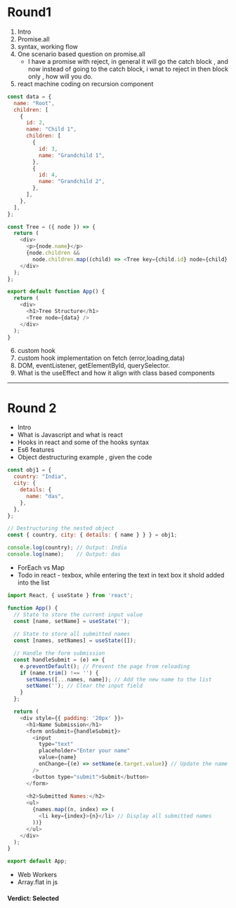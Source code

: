 # Round1

1. Intro
2. Promise.all
3. syntax, working flow
4. One scenario based question on promise.all
   - I have a promise with reject, in general it will go the catch block , and now instead of going to the catch block, i wnat to reject in then block only , how will you do.
5. react machine coding on recursion component

```js
const data = {
  name: "Root",
  children: [
    {
      id: 2,
      name: "Child 1",
      children: [
        {
          id: 3,
          name: "Grandchild 1",
        },
        {
          id: 4,
          name: "Grandchild 2",
        },
      ],
    },
  ],
};

const Tree = ({ node }) => {
  return (
    <div>
      <p>{node.name}</p>
      {node.children &&
        node.children.map((child) => <Tree key={child.id} node={child} />)}
    </div>
  );
};

export default function App() {
  return (
    <div>
      <h1>Tree Structure</h1>
      <Tree node={data} />
    </div>
  );
}
```

6. custom hook
7. custom hook implementation on fetch (error,loading,data)
8. DOM, eventListener, getElementById, querySelector.
9. What is the useEffect and how it align with class based components


-------------------------


# Round 2

- Intro
- What is Javascript and what is react
- Hooks in react and some of the hooks syntax
- Es6 features
- Object destructuring example , given the code

```js
const obj1 = {
  country: "India",
  city: {
    details: {
      name: "das",
    },
  },
};

// Destructuring the nested object
const { country, city: { details: { name } } } = obj1;

console.log(country); // Output: India
console.log(name);    // Output: das

```
- ForEach vs Map
- Todo in react - texbox, while entering the text in text box it shold added into the list

```js
import React, { useState } from 'react';

function App() {
  // State to store the current input value
  const [name, setName] = useState('');
  
  // State to store all submitted names
  const [names, setNames] = useState([]);

  // Handle the form submission
  const handleSubmit = (e) => {
    e.preventDefault(); // Prevent the page from reloading
    if (name.trim() !== '') {
      setNames([...names, name]); // Add the new name to the list
      setName(''); // Clear the input field
    }
  };

  return (
    <div style={{ padding: '20px' }}>
      <h1>Name Submission</h1>
      <form onSubmit={handleSubmit}>
        <input
          type="text"
          placeholder="Enter your name"
          value={name}
          onChange={(e) => setName(e.target.value)} // Update the name state
        />
        <button type="submit">Submit</button>
      </form>
      
      <h2>Submitted Names:</h2>
      <ul>
        {names.map((n, index) => (
          <li key={index}>{n}</li> // Display all submitted names
        ))}
      </ul>
    </div>
  );
}

export default App;

```
- Web Workers
- Array.flat in js

#### Verdict: Selected



